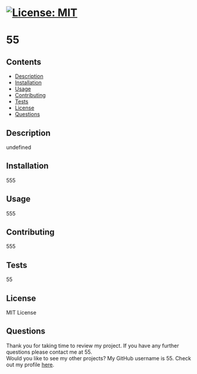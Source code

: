 
# [![License: MIT](https://img.shields.io/badge/License-MIT-yellow.svg)](https://opensource.org/licenses/MIT)

# 55

## Contents
- [Description](#description)
- [Installation](#installation)
- [Usage](#usage)
- [Contributing](#contributing)
- [Tests](#tests)
- [License](#license)
- [Questions](#questions)
    
## Description
 undefined
## Installation
555 
## Usage
555
## Contributing
555
## Tests
55
## License
MIT License
## Questions
Thank you for taking time to review  my project. If you have any further questions please contact me at 55. <br />
Would you like to see my other projects? My GitHub username is 55. Check out my profile [here](55).